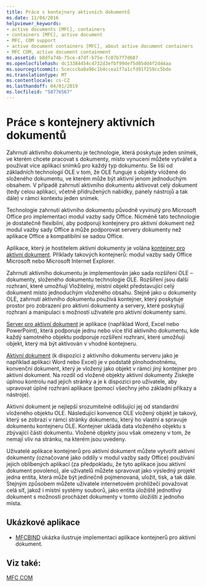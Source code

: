 ```yaml
---
title: Práce s kontejnery aktivních dokumentů
ms.date: 11/04/2016
helpviewer_keywords:
- active documents [MFC], containers
- containers [MFC], active document
- MFC, COM support
- active document containers [MFC], about active document containers
- MFC COM, active document containment
ms.assetid: b8dfa74b-75ce-47df-b75e-fc87b7f7d687
ms.openlocfilehash: dc13384454c4732d3efbf99def5d05dd4f2d44aa
ms.sourcegitcommit: 5cecccba0a96c1b4ccea1f7a1cfd91f259cc5bde
ms.translationtype: MT
ms.contentlocale: cs-CZ
ms.lasthandoff: 04/01/2019
ms.locfileid: "58776567"
---
```

# <a name="active-document-containment"></a>Práce s kontejnery aktivních dokumentů

Zahrnutí aktivního dokumentu je technologie, která poskytuje jeden snímek, ve kterém chcete pracovat s dokumenty, místo vynucení můžete vytvářet a používat více aplikací snímků pro každý typ dokumentu. Se liší od základních technologií OLE v tom, že OLE funguje s objekty vložené do složeného dokumentu, ve kterém může být aktivní jenom jednoduchým obsahem. V případě zahrnutí aktivního dokumentu aktivovat celý dokument (tedy celou aplikaci, včetně přidružených nabídky, panely nástrojů a tak dále) v rámci kontextu jeden snímek.

Technologie zahrnutí aktivního dokumentu původně vyvinutý pro Microsoft Office pro implementaci modul vazby sady Office. Nicméně tato technologie je dostatečně flexibilní, aby podporují kontejnery pro aktivní dokument než modul vazby sady Office a může podporovat servery dokumenty než aplikace Office a kompatibilní se sadou Office.

Aplikace, který je hostitelem aktivní dokumenty je volána [kontejner pro aktivní dokument](../mfc/active-document-containers.md). Příklady takových kontejnerů: modul vazby sady Office Microsoft nebo Microsoft Internet Explorer.

Zahrnutí aktivního dokumentu je implementován jako sada rozšíření OLE – dokumenty, složeného dokumentu technologie OLE. Rozšíření jsou další rozhraní, které umožňují Vložitelný, místní objekt představující celý dokument místo jednoduchým vloženého obsahu. Stejně jako u dokumenty OLE, zahrnutí aktivního dokumentu používá kontejner, který poskytuje prostor pro zobrazení pro aktivní dokumenty a servery, které poskytují rozhraní a manipulaci s možností uživatele pro aktivní dokumenty sami.

[Server pro aktivní dokument](../mfc/active-document-servers.md) je aplikace (například Word, Excel nebo PowerPoint), která podporuje jednu nebo více tříd aktivního dokumentu, kde každý samotného objektu podporuje rozšíření rozhraní, které umožňují objekt, který má být aktivován v vhodné kontejneru.

[Aktivní dokument](../mfc/active-documents.md) (k dispozici z aktivního dokumentu serveru jako je například aplikaci Word nebo Excel) je v podstatě plnohodnotnému, konvenční dokument, který je vložený jako objekt v rámci jiný kontejner pro aktivní dokument. Na rozdíl od vložené objekty aktivní dokumenty Získejte úplnou kontrolu nad jejich stránky a je k dispozici pro uživatele, aby upravovat úplné rozhraní aplikace (pomocí všechny jeho základní příkazy a nástroje).

Aktivní dokument je nejlepší srozumitelné odlišující jej od standardní vloženého objektu OLE. Následující konvence OLE vložený objekt je takový, který se zobrazí v rámci stránky dokumentu, který ho vlastní a spravuje dokumentu kontejneru OLE. Kontejner ukládá data vloženého objektu s zbývající části dokumentu. Vložené objekty jsou však omezeny v tom, že nemají vliv na stránku, na kterém jsou uvedeny.

Uživatelé aplikace kontejnerů pro aktivní dokument můžete vytvořit aktivní dokumenty (označované jako oddíly v modul vazby sady Office) používání jejich oblíbených aplikací (za předpokladu, že tyto aplikace jsou aktivní dokument povoleno), ale uživatelů můžete spravovat jako výsledný projekt jedna entita, která může být jedinečně pojmenovaná, uložit, tisk, a tak dále. Stejným způsobem můžete uživatele internetovém prohlížeči považovat celá síť, jakož i místní systémy souborů, jako entita úložiště jednotlivý dokument s možností procházet dokumenty v tomto úložišti z jednoho místa.

## <a name="sample-programs"></a>Ukázkové aplikace

- [MFCBIND](../overview/visual-cpp-samples.md) ukázka ilustruje implementaci aplikace kontejnerů pro aktivní dokument.

## <a name="see-also"></a>Viz také:

[MFC COM](../mfc/mfc-com.md)
